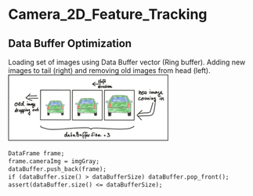 # Camera_2D_Feature_Tracking

## Data Buffer Optimization
Loading set of images using Data Buffer vector (Ring buffer). Adding new images to tail (right) and removing old images from head (left).
![Ring_Data_Buffer](https://github.com/karjolamit/Camera_2D_Feature_Tracking/blob/master/Ring_Data_Buffer.png)
```
DataFrame frame;
frame.cameraImg = imgGray;
dataBuffer.push_back(frame);
if (dataBuffer.size() > dataBufferSize) dataBuffer.pop_front();
assert(dataBuffer.size() <= dataBufferSize);
```
